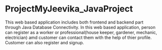 # ProjectMyJeevika_JavaProject
This web based application includes both frontend and backend part through Java Database Connectivity.
In this web based application, person can register as a worker or professional(house keeper, gardener, mechanic, electrician) amd customer can contact them with the help of thier profile.
Customer can also register and signup.
